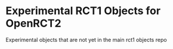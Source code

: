 # Experimental RCT1 Objects for OpenRCT2
Experimental objects that are not yet in the main rct1 objects repo
